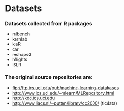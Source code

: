 # Datasets

### Datasets collected from R packages
 - mlbench 
 - kernlab
 - klaR
 - car
 - reshape2
 - hflights
 - ISLR
 
### The original source repositories are:
 - ftp://ftp.ics.uci.edu/pub/machine-learning-databases
 - http://www.ics.uci.edu/~mlearn/MLRepository.html
 - http://kdd.ics.uci.edu
 - http://www.liacs.nl/~putten/library/cc2000/ (ticdata)

